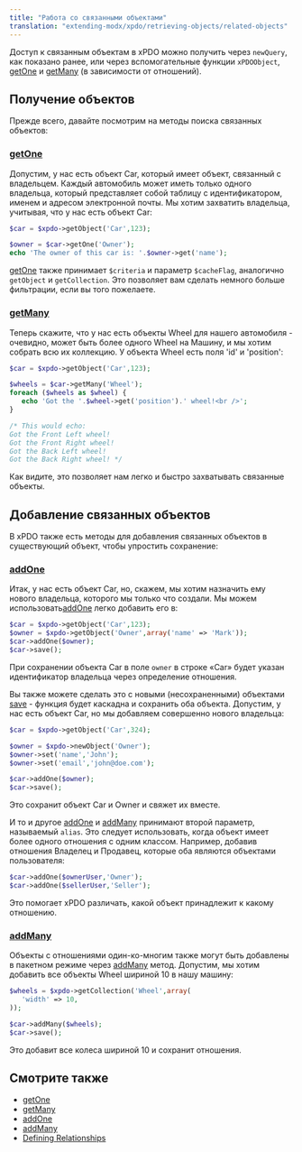 ```yaml
---
title: "Работа со связанными объектами"
translation: "extending-modx/xpdo/retrieving-objects/related-objects"
---
```


Доступ к связанным объектам в xPDO можно получить через `newQuery`, как показано ранее, или через вспомогательные функции `xPDOObject`, [getOne](extending-modx/xpdo/class-reference/xpdoobject/related-object-accessors/getone "getOne") и [getMany](extending-modx/xpdo/class-reference/xpdoobject/related-object-accessors/getmany "getMany") (в зависимости от отношений).

## Получение объектов

Прежде всего, давайте посмотрим на методы поиска связанных объектов:

### [getOne](extending-modx/xpdo/class-reference/xpdoobject/related-object-accessors/getone "getOne")

Допустим, у нас есть объект Car, который имеет объект, связанный с владельцем. Каждый автомобиль может иметь только одного владельца, который представляет собой таблицу с идентификатором, именем и адресом электронной почты. Мы хотим захватить владельца, учитывая, что у нас есть объект Car:

```php
$car = $xpdo->getObject('Car',123);

$owner = $car->getOne('Owner');
echo 'The owner of this car is: '.$owner->get('name');
```

[getOne](extending-modx/xpdo/class-reference/xpdoobject/related-object-accessors/getone "getOne") также принимает `$criteria` и параметр `$cacheFlag`, аналогично `getObject` и `getCollection`. Это позволяет вам сделать немного больше фильтрации, если вы того пожелаете.

### [getMany](extending-modx/xpdo/class-reference/xpdoobject/related-object-accessors/getmany "getMany")

Теперь скажите, что у нас есть объекты Wheel для нашего автомобиля - очевидно, может быть более одного Wheel на Машину, и мы хотим собрать всю их коллекцию. У объекта Wheel есть поля 'id' и 'position':

```php
$car = $xpdo->getObject('Car',123);

$wheels = $car->getMany('Wheel');
foreach ($wheels as $wheel) {
   echo 'Got the '.$wheel->get('position').' wheel!<br />';
}

/* This would echo:
Got the Front Left wheel!
Got the Front Right wheel!
Got the Back Left wheel!
Got the Back Right wheel! */
```

Как видите, это позволяет нам легко и быстро захватывать связанные объекты.

## Добавление связанных объектов

В xPDO также есть методы для добавления связанных объектов в существующий объект, чтобы упростить сохранение:

### [addOne](extending-modx/xpdo/class-reference/xpdoobject/related-object-accessors/addone "addOne")

Итак, у нас есть объект Car, но, скажем, мы хотим назначить ему нового владельца, которого мы только что создали. Мы можем использовать[addOne](extending-modx/xpdo/class-reference/xpdoobject/related-object-accessors/addone "addOne") легко добавить его в:

```php
$car = $xpdo->getObject('Car',123);
$owner = $xpdo->getObject('Owner',array('name' => 'Mark'));
$car->addOne($owner);
$car->save();
```

При сохранении объекта Car в поле `owner` в строке «Car» будет указан идентификатор владельца через определение отношения.

Вы также можете сделать это с новыми (несохраненными) объектами [save](extending-modx/xpdo/class-reference/xpdoobject/persistence-methods/save "save") - функция будет каскадна и сохранить оба объекта. Допустим, у нас есть объект Car, но мы добавляем совершенно нового владельца:

```php
$car = $xpdo->getObject('Car',324);

$owner = $xpdo->newObject('Owner');
$owner->set('name','John');
$owner->set('email','john@doe.com');

$car->addOne($owner);
$car->save();
```

Это сохранит объект Car и Owner и свяжет их вместе.

И то и другое [addOne](extending-modx/xpdo/class-reference/xpdoobject/related-object-accessors/addone "addOne") и [addMany](extending-modx/xpdo/class-reference/xpdoobject/related-object-accessors/addmany "addMany") принимают второй параметр, называемый `alias`. Это следует использовать, когда объект имеет более одного отношения с одним классом. Например, добавив отношения Владелец и Продавец, которые оба являются объектами пользователя:

```php
$car->addOne($ownerUser,'Owner');
$car->addOne($sellerUser,'Seller');
```

Это помогает xPDO различать, какой объект принадлежит к какому отношению.

### [addMany](extending-modx/xpdo/class-reference/xpdoobject/related-object-accessors/addmany "addMany")

Объекты с отношениями один-ко-многим также могут быть добавлены в пакетном режиме через [addMany](extending-modx/xpdo/class-reference/xpdoobject/related-object-accessors/addmany "addMany") метод. Допустим, мы хотим добавить все объекты Wheel шириной 10 в нашу машину:

```php
$wheels = $xpdo->getCollection('Wheel',array(
   'width' => 10,
));

$car->addMany($wheels);
$car->save();
```

Это добавит все колеса шириной 10 и сохранит отношения.

## Смотрите также

-   [getOne](extending-modx/xpdo/class-reference/xpdoobject/related-object-accessors/getone "getOne")
-   [getMany](extending-modx/xpdo/class-reference/xpdoobject/related-object-accessors/getmany "getMany")
-   [addOne](extending-modx/xpdo/class-reference/xpdoobject/related-object-accessors/addone "addOne")
-   [addMany](extending-modx/xpdo/class-reference/xpdoobject/related-object-accessors/addmany "addMany")
-   [Defining Relationships](extending-modx/xpdo/custom-models/defining-a-schema/relationships "Defining Relationships")
